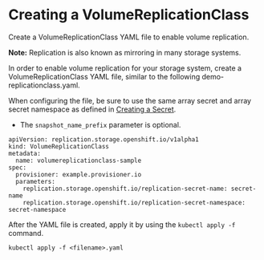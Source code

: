 # Creating a VolumeReplicationClass

Create a VolumeReplicationClass YAML file to enable volume replication.

**Note:** Replication is also known as mirroring in many storage systems.

In order to enable volume replication for your storage system, create a VolumeReplicationClass YAML file, similar to the following demo-replicationclass.yaml.

When configuring the file, be sure to use the same array secret and array secret namespace as defined in [Creating a Secret](csi_ug_config_create_secret.md).

-   The `snapshot_name_prefix` parameter is optional.

```
apiVersion: replication.storage.openshift.io/v1alpha1
kind: VolumeReplicationClass
metadata:
  name: volumereplicationclass-sample
spec:
  provisioner: example.provisioner.io
  parameters:
    replication.storage.openshift.io/replication-secret-name: secret-name
    replication.storage.openshift.io/replication-secret-namespace: secret-namespace
```

After the YAML file is created, apply it by using the `kubectl apply -f` command.

```
kubectl apply -f <filename>.yaml
```